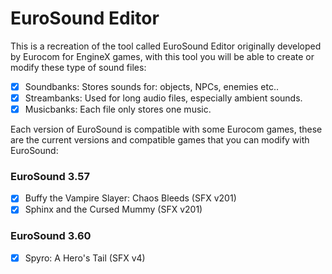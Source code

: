 # EuroSound Editor

This is a recreation of the tool called EuroSound Editor originally developed by Eurocom for EngineX games, with this tool you will be able to create or modify these type of sound files:
- [x] Soundbanks: Stores sounds for: objects, NPCs, enemies etc..
- [x] Streambanks: Used for long audio files, especially ambient sounds.
- [x] Musicbanks: Each file only stores one music.

Each version of EuroSound is compatible with some Eurocom games, these are the current versions and compatible games that you can modify with EuroSound:

### EuroSound 3.57 ###
- [x] Buffy the Vampire Slayer: Chaos Bleeds (SFX v201)
- [x] Sphinx and the Cursed Mummy (SFX v201)

### EuroSound 3.60 ###
- [x] Spyro: A Hero's Tail (SFX v4)
